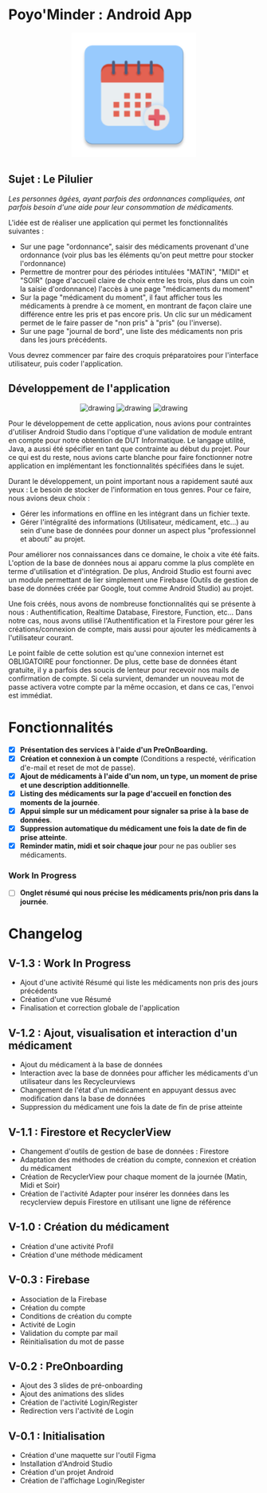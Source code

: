 # Poyo'Minder : Android App 

<p align="center">
  <img src="https://raw.githubusercontent.com/CurtainShow/Poyo-Minder/main/app/src/main/res/mipmap-xxxhdpi/logo.png" alt="drawing" width="250"/>
</p>

## Sujet : Le Pilulier

_Les personnes âgées, ayant parfois des ordonnances compliquées, ont parfois besoin d'une aide pour leur consommation de médicaments._

L'idée est de réaliser une application qui permet les fonctionnalités suivantes :

  * Sur une page "ordonnance", saisir des médicaments provenant d'une ordonnance (voir plus bas les éléments qu'on peut mettre pour stocker l'ordonnance)
  * Permettre de montrer pour des périodes intitulées "MATIN", "MIDI" et "SOIR" (page d'accueil claire de choix entre les trois, plus dans un coin la saisie d'ordonnance) l'accès à une page "médicaments du moment"
  * Sur la page "médicament du moment", il faut afficher tous les médicaments à prendre à ce moment, en montrant de façon claire une différence entre les pris et pas encore pris. Un clic sur un médicament permet de le faire passer de "non pris" à "pris" (ou l'inverse).
  * Sur une page "journal de bord", une liste des médicaments non pris dans les jours précédents.


Vous devrez commencer par faire des croquis préparatoires pour l'interface utilisateur, puis coder l'application.

## Développement de l'application

<p align="center">
  <img src="https://www.ambient-it.net/wp-content/uploads/2016/12/android_studio-logo-175.png" alt="drawing" width="250"/>
  <img src="https://img.icons8.com/color/480/000000/firebase.png" alt="drawing" width="190"/>
  <img src="https://thetechnicalreview.com/img/gitkraken-logo-dark-sq.png" alt="drawing" width="260"/>
</p>

Pour le développement de cette application, nous avions pour contraintes d'utiliser Android Studio dans l'optique d'une validation de module entrant en compte pour notre obtention de DUT Informatique. Le langage utilité, Java, a aussi été spécifier en tant que contrainte au début du projet. Pour ce qui est du reste, nous avions carte blanche pour faire fonctionner notre application en implémentant les fonctionnalités spécifiées dans le sujet.

Durant le développement, un point important nous a rapidement sauté aux yeux : Le besoin de stocker de l'information en tous genres. Pour ce faire, nous avions deux choix : 
- Gérer les informations en offline en les intégrant dans un fichier texte.
- Gérer l'intégralité des informations (Utilisateur, médicament, etc...) au sein d'une base de données pour donner un aspect plus "professionnel et abouti" au projet.

Pour améliorer nos connaissances dans ce domaine, le choix a vite été faits. L'option de la base de données nous ai apparu comme la plus complète en terme d'utilisation et d'intégration. De plus, Android Studio est fourni avec un module permettant de lier simplement une Firebase (Outils de gestion de base de données créée par Google, tout comme Android Studio) au projet.  

Une fois créés, nous avons de nombreuse fonctionnalités qui se présente à nous : Authentification, Realtime Database, Firestore, Function, etc...
Dans notre cas, nous avons utilisé l'Authentification et la Firestore pour gérer les créations/connexion de compte, mais aussi pour ajouter les médicaments à l'utilisateur courant. 

Le point faible de cette solution est qu'une connexion internet est OBLIGATOIRE pour fonctionner. 
De plus, cette base de données étant gratuite, il y a parfois des soucis de lenteur pour recevoir nos mails de confirmation de compte. Si cela survient, demander un nouveau mot de passe activera votre compte par la même occasion, et dans ce cas, l'envoi est immédiat.



# Fonctionnalités

- [x] **Présentation des services à l'aide d'un PreOnBoarding.**
- [x] **Création et connexion à un compte** (Conditions a respecté, vérification d'e-mail et reset de mot de passe).
- [x] **Ajout de médicaments à l'aide d'un nom, un type, un moment de prise et une description additionnelle**. 
- [x] **Listing des médicaments sur la page d'accueil en fonction des moments de la journée**.
- [x] **Appui simple sur un médicament pour signaler sa prise à la base de données**.
- [x] **Suppression automatique du médicament une fois la date de fin de prise atteinte**.
- [x] **Reminder matin, midi et soir chaque jour** pour ne pas oublier ses médicaments.

### Work In Progress 
- [ ] **Onglet résumé qui nous précise les médicaments pris/non pris dans la journée**.

# Changelog

## V-1.3 : Work In Progress
- Ajout d'une activité Résumé qui liste les médicaments non pris des jours précédents
- Création d'une vue Résumé
- Finalisation et correction globale de l'application

## V-1.2 : Ajout, visualisation et interaction d'un médicament
- Ajout du médicament à la base de données
- Interaction avec la base de données pour afficher les médicaments d'un utilisateur dans les Recycleurviews
- Changement de l'état d'un médicament en appuyant dessus avec modification dans la base de données
- Suppression du médicament une fois la date de fin de prise atteinte 

## V-1.1 : Firestore et RecyclerView
- Changement d'outils de gestion de base de données : Firestore
- Adaptation des méthodes de création du compte, connexion et création du médicament
- Création de RecyclerView pour chaque moment de la journée (Matin, Midi et Soir)
- Création de l'activité Adapter pour insérer les données dans les recyclerview depuis Firestore en utilisant une ligne de référence

## V-1.0 : Création du médicament
- Création d'une activité Profil
- Création d'une méthode médicament

## V-0.3 : Firebase
- Association de la Firebase
- Création du compte
- Conditions de création du compte
- Activité de Login 
- Validation du compte par mail
- Réinitialisation du mot de passe


## V-0.2 : PreOnboarding
- Ajout des 3 slides de pré-onboarding
- Ajout des animations des slides
- Création de l'activité Login/Register
- Redirection vers l'activité de Login

## V-0.1 : Initialisation
- Création d'une maquette sur l'outil Figma
- Installation d'Android Studio
- Création d'un projet Android
- Création de l'affichage Login/Register
